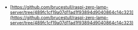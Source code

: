 
- [https://github.com/brucestull/raspi-zero-lamp-server/tree/489fc1cf19a07d11ad1f93894d9040864c14c323](https://github.com/brucestull/raspi-zero-lamp-server/tree/489fc1cf19a07d11ad1f93894d9040864c14c323)

